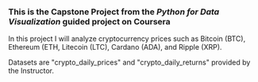 ### This is the Capstone Project from the <i>Python for Data Visualization</i> guided project on Coursera

In this project I will analyze cryptocurrency prices such as Bitcoin (BTC), Ethereum (ETH, Litecoin (LTC), Cardano (ADA), and Ripple (XRP).<br>

Datasets are "crypto_daily_prices" and "crypto_daily_returns" provided by the Instructor.
